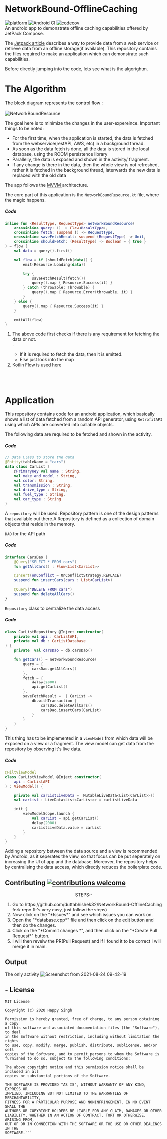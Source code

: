# NetworkBound-OfflineCaching
[![platform](https://img.shields.io/badge/platform-Android-yellow.svg)](https://www.android.com)
![Android CI](https://github.com/duttabhishek0/NetworkBound-OfflineCaching//workflows/Android%20CI/badge.svg)
[![codecov](https://codecov.io/gh/duttabhishek0/NetworkBound-OfflineCaching/branch/main/graph/badge.svg?token=2E7AGHNEGK)](https://codecov.io/gh/duttabhishek0/NetworkBound-OfflineCaching)
<br>
An android app to  demonstrate offline caching capabilities offered by JetPack Compose.

The <a href = "https://developer.android.com/jetpack/guide"> Jetpack article</a> describes a way to provide data from a web service or retrieve data from an offline storage(if available). This repository contains the files required to make an application which can demonstrate such capabilities.

Before directly jumping into the code, lets see what is the algorightm.

# The Algorithm
The block diagram represents the control flow :
<br></br>
![NetworkBoundResource](https://user-images.githubusercontent.com/56694152/130604011-73d3ca1d-aee2-4dc2-995f-9e0d7e9a522e.jpg)

The goal here is to minimize the changes in the user-expereince. Important things to be noted:
<ul>
  <li> For the first time, when the application is started, the data is fetched from the webservice(restAPI, AWS, etc) in a background thread.</li>
  <li> As soon as the data fetch is done, all the data is stored in the local database, using the ROOM persistence library</li>
  <li> Parallelly, the data is exposed and shown in the activity/ fragment.</li>
  <li> If any change is there in the data, then the whole view is not refreshed, rather it is fetched in the background thread, laterwards the new data is replaced with the old data</li>
</ul>


The app follows the <a href = "https://www.google.com/url?sa=t&rct=j&q=&esrc=s&source=web&cd=&cad=rja&uact=8&ved=2ahUKEwjYuM7Xv8nyAhVMAHIKHSOjDr4QFnoECAYQAQ&url=https%3A%2F%2Fdeveloper.android.com%2Ftopic%2Flibraries%2Farchitecture%2Fviewmodel&usg=AOvVaw3f_7HpGuQps9xX6BXFMqhB" > MVVM </a> architecture.

The core part of this application is the `NetworkBoundResource.kt` file, where the magic happens.

##### Code
```kotlin
inline fun <ResultType, RequestType> networkBoundResource(
    crossinline query: () -> Flow<ResultType>,
    crossinline fetch: suspend () -> RequestType,
    crossinline saveFetchResult: suspend (RequestType) -> Unit,
    crossinline shouldFetch: (ResultType) -> Boolean = { true }
) = flow {
    val data = query().first()

    val flow = if (shouldFetch(data)) {
        emit(Resource.Loading(data))

        try {
            saveFetchResult(fetch())
            query().map { Resource.Success(it) }
        } catch (throwable: Throwable) {
            query().map { Resource.Error(throwable, it) }
        }
    } else {
        query().map { Resource.Success(it) }
    }

    emitAll(flow)
}
```

<ol>
  <li>The above code first checks if there is any requirement for fetching the data or not.</li>.
  <ul>
    <li>If it is required to fetch the data, then it is emitted.</li> 
    <li>Else just look into the map</li>
  </ul>
  <li> Kotlin Flow is used here</li>
  </ol>
 <br></br>
  

# Application
This repository contains code for an android application, which basically shows a list of data fetched from a random API generator, using `RetrofitAPI` using which APIs are converted into callable objects. 

The following data are required to be fetched  and shown in the activity.

##### Code

```kotlin
// Data Class to store the data
@Entity(tableName = "cars")
data class CarList (
    @PrimaryKey val name : String,
    val make_and_model : String,
    val color: String,
    val transmission : String,
    val drive_type : String,
    val fuel_type : String,
    val car_type : String
)
```

A `repository` will be used. Repository pattern is one of the design patterns that available out there.A Repository is defined as a collection of domain objects that reside in the memory.


`DAO` for the API path

##### Code

```kotlin
interface CarsDao {
    @Query("SELECT * FROM cars")
    fun getAllCars() : Flow<List<CarList>>

    @Insert(onConflict = OnConflictStrategy.REPLACE)
    suspend fun insertCars(cars : List<CarList>)
    
    @Query("DELETE FROM cars")
    suspend fun deleteAllCars()
}
```

`Repository` class to centralize the data access

##### Code

```kotlin
class CarListRepository @Inject constructor(
    private val api : CarListAPI,
    private val db : CarListDatabase
) {
    private  val carsDao = db.carsDao()

    fun getCars() = networkBoundResource(
        query = {
            carsDao.getAllCars()
        },
        fetch = {
            delay(2000)
            api.getCarList()
        },
        saveFetchResult =  { CarList ->
            db.withTransaction {
                carsDao.deleteAllCars()
                carsDao.insertCars(CarList)
            }
        }
    )
}
```

This thing has to be implemented in a `viewModel` from which data will be exposed on a view or a fragment. 
The view model can get data from the repository by observing it's live data.


##### Code

```kotlin
@HiltViewModel
class CarListViewModel @Inject constructor(
    api : CarListAPI
) : ViewModel() {

    private val carListLiveData =  MutableLiveData<List<CarList>>()
    val carList : LiveData<List<CarList>> = carListLiveData

    init {
        viewModelScope.launch {
            val carList = api.getCarList()
            delay(2000)
            carListLiveData.value = carList
        }
    }
}
```
Adding a repository between the data source and a view is recommended by Android, as it seperates the view, so that focus can be put seperately on increasing the UI of app and the database. Moreover, the repository helps by centralising the data access, which directly reduces the boilerplate code.

## Contributing [![contributions welcome](https://img.shields.io/badge/contributions-welcome-brightgreen.svg?style=flat)](https://github.com/duttabhishek32/MiniNetworkBound-OfflineCaching/issues) 
<div align="center">STEPS:-</div>
<ol>
<li> Go to https://github.com/duttabhishek32/NetworkBound-OfflineCaching fork  repo.(It's very easy, just follow the steps).</li>
<li> Now click on the "*Issues*"  and see which issues you can work on.</li>
<li> Open the "*database.cpp*" file and then click on the edit button and then do the changes. </li>
<li> Click on the "*Commit changes *", and then click on the "*Create Pull Request*"  button.</li>
<li> I will then reveiw the PR(Pull Request) and if I found it to be correct I will merge it in main. </li>
 </ol>


## Output
The only activity
![Screenshot from 2021-08-24 09-42-19](https://user-images.githubusercontent.com/56694152/130609142-02a3bd38-c567-4424-a720-7c04832b70bd.png)

## - License

```
MIT License

Copyright (c) 2020 Happy Singh

Permission is hereby granted, free of charge, to any person obtaining a copy
of this software and associated documentation files (the "Software"), to deal
in the Software without restriction, including without limitation the rights
to use, copy, modify, merge, publish, distribute, sublicense, and/or sell
copies of the Software, and to permit persons to whom the Software is
furnished to do so, subject to the following conditions:

The above copyright notice and this permission notice shall be included in all
copies or substantial portions of the Software.

THE SOFTWARE IS PROVIDED "AS IS", WITHOUT WARRANTY OF ANY KIND, EXPRESS OR
IMPLIED, INCLUDING BUT NOT LIMITED TO THE WARRANTIES OF MERCHANTABILITY,
FITNESS FOR A PARTICULAR PURPOSE AND NONINFRINGEMENT. IN NO EVENT SHALL THE
AUTHORS OR COPYRIGHT HOLDERS BE LIABLE FOR ANY CLAIM, DAMAGES OR OTHER
LIABILITY, WHETHER IN AN ACTION OF CONTRACT, TORT OR OTHERWISE, ARISING FROM,
OUT OF OR IN CONNECTION WITH THE SOFTWARE OR THE USE OR OTHER DEALINGS IN THE
SOFTWARE.```

